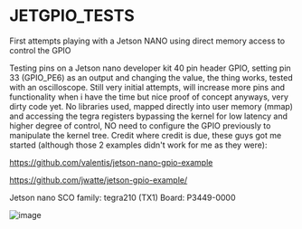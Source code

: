 # JETGPIO_TESTS
First attempts playing with a Jetson NANO using direct memory access to control the GPIO

Testing pins on a Jetson nano developer kit 40 pin header GPIO, setting pin 33 (GPIO_PE6) as an output and changing the value, the thing works, tested with an oscilloscope. Still very initial attempts, will increase more pins and functionality when i have the time but nice proof of concept anyways, very dirty code yet.
No libraries used, mapped directly into user memory (mmap) and accessing the tegra registers bypassing the kernel for low latency and higher degree of control, NO need to configure the GPIO previously to manipulate the kernel tree. Credit where credit is due, these guys got me started (although those 2 examples didn't work for me as they were):

https://github.com/valentis/jetson-nano-gpio-example

https://github.com/jwatte/jetson-gpio-example/

Jetson nano SCO family: tegra210 (TX1)
Board: P3449-0000

![image](https://user-images.githubusercontent.com/47650457/164944765-998ca31c-d72c-4d2b-8cbc-7bea594ce8d5.png)






